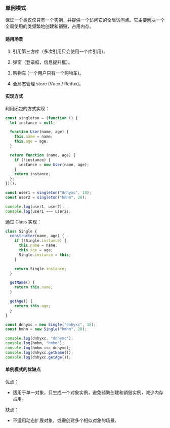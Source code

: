 ### 单例模式

保证一个类仅仅只有一个实例，并提供一个访问它的全局访问点。它主要解决一个全局使用的类频繁地创建和销毁，占用内存。

#### 适用场景

1. 引用第三方库（多次引用只会使用一个库引用）。

2. 弹窗（登录框，信息提升框）。

3. 购物车 (一个用户只有一个购物车)。

4. 全局态管理 store (Vuex / Redux)。

#### 实现方式

利用闭包的方式实现：

```js
const singleton = (function () {
  let instance = null;

  function User(name, age) {
    this.name = name;
    this.age = age;
  }

  return function (name, age) {
    if (!instance) {
      instance = new User(name, age);
    }
    return instance;
  };
})();

const user1 = singleton("dnhyxc", 18);
const user2 = singleton("hmhm", 28);

console.log(user1, user2);
console.log(user1 === user2);
```

通过 Class 实现：

```js
class Single {
  constructor(name, age) {
    if (!Single.instance) {
      this.name = name;
      this.age = age;
      Single.instance = this;
    }

    return Single.instance;
  }

  getName() {
    return this.name;
  }

  getAge() {
    return this.age;
  }
}

const dnhyxc = new Single("dnhyxc", 18);
const hmhm = new Single("hmhm", 28);

console.log(dnhyxc, "dnhyxc");
console.log(hmhm, "hmhm");
console.log(hmhm === dnhyxc);
console.log(dnhyxc.getName());
console.log(dnhyxc.getAge());
```

#### 单例模式的优缺点

优点：

- 适用于单一对象，只生成一个对象实例，避免频繁创建和销毁实例，减少内存占用。

缺点：

- 不适用动态扩展对象，或需创建多个相似对象的场景。
